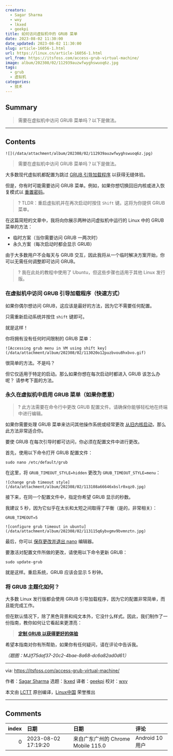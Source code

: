 ```yaml
---
creators:
  - Sagar Sharma
  - wxy
  - lkxed
  - geekpi
title: 如何访问虚拟机中的 GRUB 菜单
date: 2023-08-02 11:30:00
date_updated: 2023-08-02 11:30:00
slug: article-16056-1.html
url: https://linux.cn/article-16056-1.html
url_from: https://itsfoss.com/access-grub-virtual-machine/
image: album/202308/02/112939auzwfwyghswuoq6z.jpg
tags:
  - grub
  - 虚拟机
categories:
  - 技术
---
```


## Summary

> 需要在虚拟机中访问 GRUB 菜单吗？以下是做法。

***

<!-- more -->

## Contents

`![](/data/attachment/album/202308/02/112939auzwfwyghswuoq6z.jpg)`

> 
> 需要在虚拟机中访问 GRUB 菜单吗？以下是做法。
> 
> 
> 

大多数现代虚拟机都配置为跳过 [GRUB 引导加载程序](https://itsfoss.com/what-is-grub/) 以获得无缝体验。

但是，你有时可能需要访问 GRUB 菜单。例如，如果你想切换回旧内核或进入恢复模式以 [重置密码](https://itsfoss.com/how-to-hack-ubuntu-password/)。

> 
> ? TLDR：重启虚拟机并在再次启动时按住 `Shift` 键。这将为你提供 GRUB 菜单。
> 
> 
> 

在这篇简短的文章中，我将向你展示两种访问虚拟机中运行的 Linux 中的 GRUB 菜单的方法：

* 临时方案（当你需要访问 GRUB 一两次时）
* 永久方案（每次启动时都会显示 GRUB）

由于大多数用户不会每天与 GRUB 交互，因此我将从一个临时解决方案开始，你可以无需任何调整即可访问 GRUB。

> 
> ? 我在此处的教程中使用了 Ubuntu，但这些步骤也适用于其他 Linux 发行版。
> 
> 
> 

### 在虚拟机中访问 GRUB 引导加载程序（快速方式）

如果你偶尔想访问 GRUB，这应该是最好的方法，因为它不需要任何配置。

只需重新启动系统并按住 `shift` 键即可。

就是这样！

你将拥有没有任何时间限制的 GRUB 菜单：

`![Accessing grub menu in VM using shift key](/data/attachment/album/202308/02/113020o12puzbvou8hxbvo.gif)`

很简单的方法。不是吗？

但它仅适用于特定的启动。那么如果你想在每次启动时都进入 GRUB 该怎么办呢？ 请参考下面的方法。

### 永久在虚拟机中启用 GRUB 菜单（如果你愿意）

> 
> ? 此方法需要在命令行中更改 GRUB 配置文件。请确保你能够轻松地在终端中进行编辑。
> 
> 
> 

如果你需要处理 GRUB 菜单来访问其他操作系统或经常更改 [从旧内核启动](https://itsfoss.com/boot-older-kernel-default/)，那么此方法非常适合你。

要使 GRUB 在每次引导时都可访问，你必须在配置文件中进行更改。

首先，使用以下命令打开 GRUB 配置文件：

```shell
sudo nano /etc/default/grub
```

在这里，将 `GRUB_TIMEOUT_STYLE=hidden` 更改为 `GRUB_TIMEOUT_STYLE=menu`：

`![change grub timeout style](/data/attachment/album/202308/02/113108a66646xbslr0xqz0.jpg)`

接下来，在同一个配置文件中，指定你希望 GRUB 显示的秒数。

我建议 5 秒，因为它似乎在太长和太短之间取得了平衡（是的，非常相关）：

```shell
GRUB_TIMEOUT=5
```

`![configure grub timeout in ubuntu](/data/attachment/album/202308/02/113115q6ybvgmv9bvmnztn.jpg)`

最后，你可以 [保存更改并退出 nano](https://linuxhandbook.com/nano-save-exit/) 编辑器。

要激活对配置文件所做的更改，请使用以下命令更新 GRUB：

```shell
sudo update-grub
```

就是这样。重启系统，GRUB 应该会显示 5 秒钟。

### 将 GRUB 主题化如何？

大多数 Linux 发行版都会使用 GRUB 引导加载程序，因为它的配置非常简单，而且能完成工作。

但在默认情况下，除了黑色背景和纯文本外，它没什么样式。因此，我们制作了一份指南，教你如何让它看起来更漂亮：

> 
> **[定制 GRUB 以获得更好的体验](https://itsfoss.com/customize-grub-linux/)**
> 
> 
> 

希望本指南对你有所帮助，如果你有任何疑问，请在评论中告诉我。

*（题图：MJ/f75daf37-20c2-4bae-8a68-dc6a82ad0d61）*

---

via: <https://itsfoss.com/access-grub-virtual-machine/>

作者：[Sagar Sharma](https://itsfoss.com/author/sagar/) 选题：[lkxed](https://github.com/lkxed/) 译者：[geekpi](https://github.com/geekpi) 校对：[wxy](https://github.com/wxy)

本文由 [LCTT](https://github.com/LCTT/TranslateProject) 原创编译，[Linux中国](https://linux.cn/) 荣誉推出

***

## Comments

|   index | 日期                | 日期                                               | 评论                                   |
|--------:|:--------------------|:---------------------------------------------------|:---------------------------------------|
|       0 | 2023-08-02 17:19:20 | 来自广东广州的 Chrome Mobile 115.0|Android 10 用户 | 这跟虚拟机有什么关系，物理机的操作一样 |
